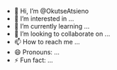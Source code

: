 - 👋 Hi, I’m @OkutseAtsieno
- 👀 I’m interested in ...
- 🌱 I’m currently learning ...
- 💞️ I’m looking to collaborate on ...
- 📫 How to reach me ...
- 😄 Pronouns: ...
- ⚡ Fun fact: ...

<!---
OkutseAtsieno/OkutseAtsieno is a ✨ special ✨ repository because its `README.md` (this file) appears on your GitHub profile.
You can click the Preview link to take a look at your changes.
--->
